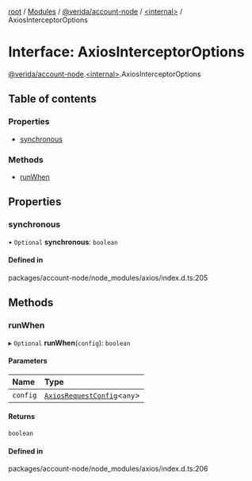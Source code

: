 [root](../README.md) / [Modules](../modules.md) / [@verida/account-node](../modules/verida_account_node.md) / [<internal\>](../modules/verida_account_node._internal_.md) / AxiosInterceptorOptions

# Interface: AxiosInterceptorOptions

[@verida/account-node](../modules/verida_account_node.md).[<internal\>](../modules/verida_account_node._internal_.md).AxiosInterceptorOptions

## Table of contents

### Properties

- [synchronous](verida_account_node._internal_.AxiosInterceptorOptions.md#synchronous)

### Methods

- [runWhen](verida_account_node._internal_.AxiosInterceptorOptions.md#runwhen)

## Properties

### synchronous

• `Optional` **synchronous**: `boolean`

#### Defined in

packages/account-node/node_modules/axios/index.d.ts:205

## Methods

### runWhen

▸ `Optional` **runWhen**(`config`): `boolean`

#### Parameters

| Name | Type |
| :------ | :------ |
| `config` | [`AxiosRequestConfig`](verida_account_node._internal_.AxiosRequestConfig.md)<`any`\> |

#### Returns

`boolean`

#### Defined in

packages/account-node/node_modules/axios/index.d.ts:206
